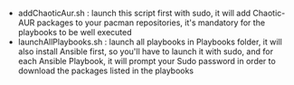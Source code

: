 - addChaoticAur.sh : launch this script first with sudo, it will add Chaotic-AUR packages to your pacman repositories, it's mandatory for the playbooks to be well executed
- launchAllPlaybooks.sh : launch all playbooks in Playbooks folder, it will also install Ansible first, so you'll have to launch it with sudo, and for each Ansible Playbook, it will prompt your Sudo password in order to download the packages listed in the playbooks

